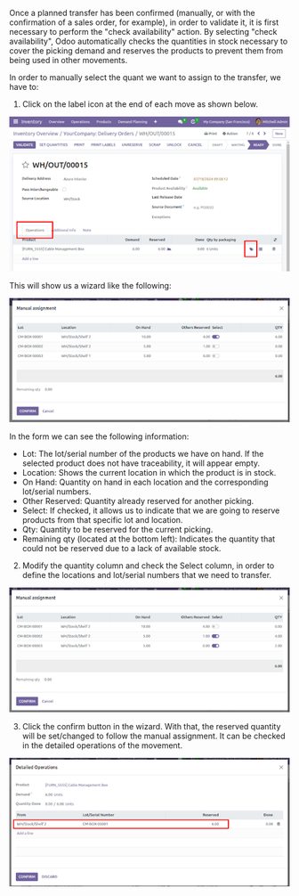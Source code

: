Once a planned transfer has been confirmed (manually, or with the confirmation of a sales order, for example), in order to validate it, it is first necessary to perform the "check availability" action. By selecting "check availability", Odoo automatically checks the quantities in stock necessary to cover the picking demand and reserves the products to prevent them from being used in other movements.

In order to manually select the quant we want to assign to the transfer, we have to:
1. Click on the label icon at the end of each move as shown below.

![alt text](../static/description/imagen1.png)

This will show us a wizard like the following:

![alt text](../static/description/imagen2.png)

In the form we can see the following information:
* Lot: The lot/serial number of the products we have on hand. If the selected product does not have traceability, it will appear empty.
* Location: Shows the current location in which the product is in stock.
* On Hand: Quantity on hand in each location and the corresponding lot/serial numbers.
* Other Reserved: Quantity already reserved for another picking.
* Select: If checked, it allows us to indicate that we are going to reserve products from that specific lot and location.
* Qty: Quantity to be reserved for the current picking.
* Remaining qty (located at the bottom left): Indicates the quantity that could not be reserved due to a lack of available stock.

2. Modify the quantity column and check the Select column, in order to define the locations and lot/serial numbers that we need to transfer.

![alt text](../static/description/imagen3.png)

3. Click the confirm button in the wizard. With that, the reserved quantity will be set/changed to follow the manual assignment. It can be checked in the detailed operations of the movement.

![alt text](../static/description/imagen4.png)


